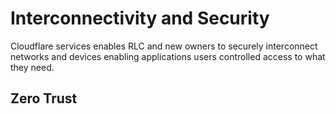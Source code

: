 # Interconnectivity and Security

Cloudflare services enables RLC and new owners to securely interconnect networks and devices enabling applications users controlled access to what they need.

## Zero Trust
